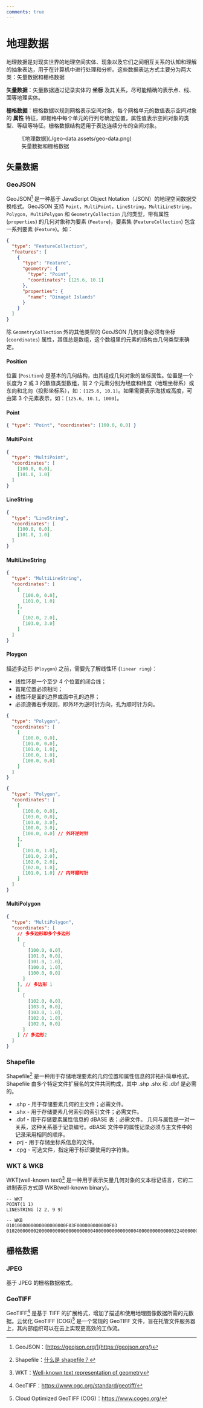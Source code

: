 ```yaml
---
comments: true
---
```


# 地理数据

地理数据是对现实世界的地理空间实体、现象以及它们之间相互关系的认知和理解的抽象表达，用于在计算机中进行处理和分析。这些数据表达方式主要分为两大类：矢量数据和栅格数据

**矢量数据**：矢量数据通过记录实体的 **坐标** 及其关系，尽可能精确的表示点、线、面等地理实体。

**栅格数据**：栅格数据以规则网格表示空间对象，每个网格单元的数值表示空间对象的 **属性** 特征，即栅格中每个单元的行列号确定位置，属性值表示空间对象的类型、等级等特征。栅格数据结构适用于表达连续分布的空间对象。

<figure markdown>
  ![地理数据](./geo-data.assets/geo-data.png)
  <figcaption>矢量数据和栅格数据</figcaption>
</figure>

## 矢量数据

### GeoJSON

GeoJSON[^1] 是一种基于 JavaScript Object Notation（JSON）的地理空间数据交换格式。GeoJSON 支持 `Point`，`MultiPoint`，`LineString`，`MultiLineString`，`Polygon`，`MultiPolygon` 和 `GeometryCollection` 几何类型，带有属性 (`properties`) 的几何对象称为要素 (`Feature`)，要素集 (`FeatureCollection`) 包含一系列要素 (`Feature`)。如：

```json hl_lines="6-9"
{
  "type": "FeatureCollection",
  "features": [
    {
      "type": "Feature",
      "geometry": {
        "type": "Point",
        "coordinates": [125.6, 10.1]
      },
      "properties": {
        "name": "Dinagat Islands"
      }
    }
  ]
}
```

除 `GeometryCollection` 外的其他类型的 GeoJSON 几何对象必须有坐标 (`coordinates`) 属性，其值总是数组，这个数组里的元素的结构由几何类型来确定。

#### Position

位置 (`Position`) 是基本的几何结构，由其组成几何对象的坐标属性。位置是一个长度为 2 或 3 的数值类型数组，前 2 个元素分别为经度和纬度（地理坐标系）或东向和北向（投影坐标系），如：`[125.6, 10.1]`。如果需要表示海拔或高度，可由第 3 个元素表示，如：`[125.6, 10.1, 1000]`。

#### Point

```json
{ "type": "Point", "coordinates": [100.0, 0.0] }
```

#### MultiPoint

```json
{
  "type": "MultiPoint",
  "coordinates": [
    [100.0, 0.0],
    [101.0, 1.0]
  ]
}
```

#### LineString

```json
{
  "type": "LineString",
  "coordinates": [
    [100.0, 0.0],
    [101.0, 1.0]
  ]
}
```

#### MultiLineString

```json
{
  "type": "MultiLineString",
  "coordinates": [
    [
      [100.0, 0.0],
      [101.0, 1.0]
    ],
    [
      [102.0, 2.0],
      [103.0, 3.0]
    ]
  ]
}
```

#### Ploygon

描述多边形 (`Ploygon`) 之前，需要先了解线性环 (`linear ring`)：

- 线性环是一个至少 4 个位置的闭合线；
- 首尾位置必须相同；
- 线性环是面的边界或面中孔的边界；
- 必须遵循右手规则，即外环为逆时针方向，孔为顺时针方向。

```json title="多边形"
{
  "type": "Polygon",
  "coordinates": [
    [
      [100.0, 0.0],
      [101.0, 0.0],
      [101.0, 1.0],
      [100.0, 1.0],
      [100.0, 0.0]
    ]
  ]
}
```

```json title="有孔的多边形"
{
  "type": "Polygon",
  "coordinates": [
    [
      [100.0, 0.0],
      [103.0, 0.0],
      [103.0, 3.0],
      [100.0, 3.0],
      [100.0, 0.0] // 外环逆时针
    ],
    [
      [101.0, 1.0],
      [101.0, 2.0],
      [102.0, 2.0],
      [102.0, 1.0],
      [101.0, 1.0] // 内环顺时针
    ]
  ]
}
```

#### MultiPolygon

```json
{
  "type": "MultiPolygon",
  "coordinates": [
    // 多多边形即多个多边形
    [
      [
        [100.0, 0.0],
        [101.0, 0.0],
        [101.0, 1.0],
        [100.0, 1.0],
        [100.0, 0.0]
      ]
    ], // 多边形 1
    [
      [
        [102.0, 0.0],
        [103.0, 0.0],
        [103.0, 1.0],
        [102.0, 1.0],
        [102.0, 0.0]
      ]
    ] // 多边形2
  ]
}
```

### Shapefile

Shapefile[^2] 是一种用于存储地理要素的几何位置和属性信息的非拓扑简单格式。Shapefile 由多个特定文件扩展名的文件共同构成，其中 .shp .shx 和 .dbf 是必需的。

- .shp - 用于存储要素几何的主文件；必需文件。
- .shx - 用于存储要素几何索引的索引文件；必需文件。
- .dbf - 用于存储要素属性信息的 dBASE 表；必需文件。
  几何与属性是一对一关系，这种关系基于记录编号。dBASE 文件中的属性记录必须与主文件中的记录采用相同的顺序。
- .prj - 用于存储坐标系信息的文件。
- .cpg - 可选文件，指定用于标识要使用的字符集。

<!-- ![Shapefile](./geo-data.assets/shp.png){ width=120 } -->

### WKT & WKB

WKT(well-known text)[^3] 是一种用于表示矢量几何对象的文本标记语言，它的二进制表示方式即 WKB(well-known binary)。

```
-- WKT
POINT(1 1)
LINESTRING (2 2, 9 9)

-- WKB
0101000000000000000000F03F000000000000F03
0102000000020000000000000000000040000000000000004000000000000022400000000000002240
```

## 栅格数据

### JPEG

基于 JPEG 的栅格数据格式。

### GeoTIFF

GeoTIFF[^4] 是基于 TIFF 的扩展格式，增加了描述和使用地理图像数据所需的元数据。云优化 GeoTIFF (COG)[^5] 是一个常规的 GeoTIFF 文件，旨在托管文件服务器上，其内部组织可以在云上实现更高效的工作流。

[^1]: GeoJSON：[https://geojson.org/](https://geojson.org/)
[^2]: Shapefile：[什么是 shapefile？](https://desktop.arcgis.com/zh-cn/arcmap/latest/manage-data/shapefiles/what-is-a-shapefile.htm)
[^3]: WKT：[Well-known text representation of geometry](https://en.wikipedia.org/wiki/Well-known_text_representation_of_geometry)
[^4]: GeoTIFF：https://www.ogc.org/standard/geotiff/
[^5]: Cloud Optimized GeoTIFF (COG)：https://www.cogeo.org/
